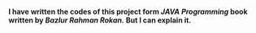 **I have written the codes of this project form _JAVA Programming_ book written by _Bazlur Rahman Rokan._ But I can explain it.**